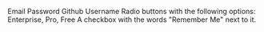 Email
Password
Github Username
Radio buttons with the following options: Enterprise, Pro, Free
A checkbox with the words "Remember Me" next to it.
